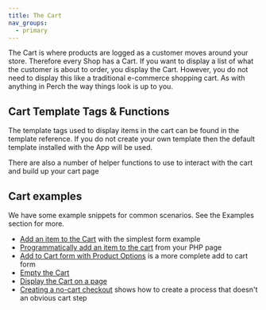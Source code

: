 ```yaml
---
title: The Cart
nav_groups:
  - primary
---
```


The Cart is where products are logged as a customer moves around your store. Therefore every Shop has a Cart. If you want to display a list of what the customer is about to order, you display the Cart. However, you do not need to display this like a traditional e-commerce shopping cart. As with anything in Perch the way things look is up to you.

## Cart Template Tags & Functions

The template tags used to display items in the cart can be found in the template reference. If you do not create your own template then the default template installed with the App will be used.

There are also a number of helper functions to use to interact with the cart and build up your cart page

## Cart examples

We have some example snippets for common scenarios. See the Examples section for more.

- [Add an item to the Cart](/addons/shop/examples/simple-add-to-cart-form) with the simplest form example
- [Programmatically add an item to the cart](/addons/shop/examples/add-to-cart-php) from your PHP page
- [Add to Cart form with Product Options](/addons/shop/examples/add-to-cart-options) is a more complete add to cart form
- [Empty the Cart](/addons/shop/examples/empty-cart)
- [Display the Cart on a page](/addons/shop/examples/display-cart)
- [Creating a no-cart checkout](/addons/shop/examples/no-cart) shows how to create a process that doesn't an obvious cart step
